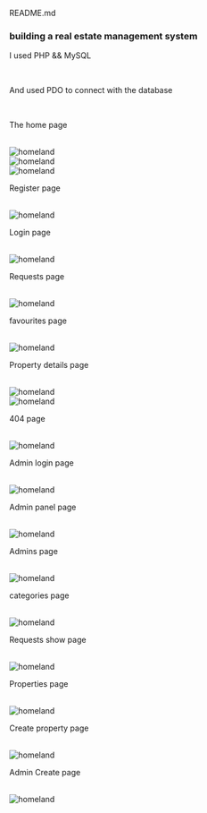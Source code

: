 README.md<h3>building a real estate management system</h3>
<p>I used PHP && MySQL</p> <br>
<p>And used PDO to connect with the database</p> <br>
<p>The home page</p> <br>
<img src="img/homeland.png" alt="homeland" title="Optional title"><br>
<img src="img/homeland1.png" alt="homeland" title="Optional title"><br>
<img src="img/homeland2.png" alt="homeland" title="Optional title"><br>
<p>Register page</p> <br>
<img src="img/register.png" alt="homeland" title="Optional title"><br>
<p>Login page</p> <br>
<img src="img/login.png" alt="homeland" title="Optional title"><br>
<p>Requests page</p> <br>
<img src="img/requests.png" alt="homeland" title="Optional title"><br>
<p>favourites page</p> <br>
<img src="img/favourite.png" alt="homeland" title="Optional title"><br>
<p>Property details page</p> <br>
<img src="img/prop_details.png" alt="homeland" title="Optional title"><br>
<img src="img/prop_details1.png" alt="homeland" title="Optional title"><br>
<p>404 page</p> <br>
<img src="img/4o4.png" alt="homeland" title="Optional title"><br>
<p>Admin login page</p> <br>
<img src="img/admin_login.png" alt="homeland" title="Optional title"><br>
<p>Admin panel page</p> <br>
<img src="img/Admin_panel.png" alt="homeland" title="Optional title"><br>
<p>Admins page</p> <br>
<img src="img/admins.png" alt="homeland" title="Optional title"><br>
<p>categories page</p> <br>
<img src="img/categories.png" alt="homeland" title="Optional title"><br>
<p>Requests show page</p> <br>
<img src="img/requests_show.png" alt="homeland" title="Optional title"><br>
<p>Properties page</p> <br>
<img src="img/properties.png" alt="homeland" title="Optional title"><br>
<p>Create property page</p> <br>
<img src="img/prop_create.png" alt="homeland" title="Optional title"><br>
<p>Admin Create page</p> <br>
<img src="img/create_admin.png" alt="homeland" title="Optional title"><br>


